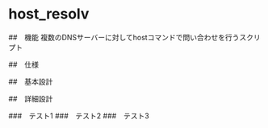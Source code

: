 # host_resolv

##　機能
複数のDNSサーバーに対してhostコマンドで問い合わせを行うスクリプト

##　仕様


##　基本設計

##　詳細設計

###　テスト1
###　テスト2
###　テスト3
